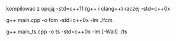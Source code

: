 kompilować z opcją -std=c++11 (g++ i clang++)
raczej -std=c++0x

g++ main.cpp -o fcm -std=c++0x -lm
./fcm

g++ main_ts.cpp -o ts -std=c++0x -lm [-Wall]
./ts
